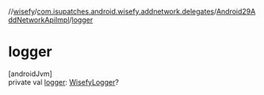 //[wisefy](../../../index.md)/[com.isupatches.android.wisefy.addnetwork.delegates](../index.md)/[Android29AddNetworkApiImpl](index.md)/[logger](logger.md)

# logger

[androidJvm]\
private val [logger](logger.md): [WisefyLogger](../../com.isupatches.android.wisefy.logging/-wisefy-logger/index.md)?
